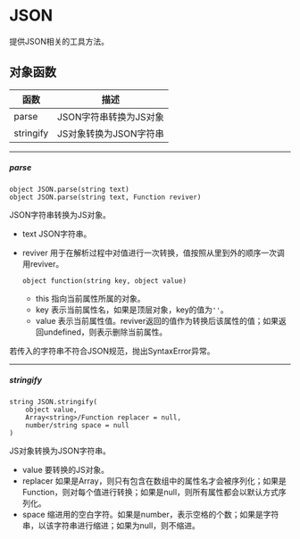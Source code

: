 # JSON

提供JSON相关的工具方法。

## 对象函数

| 函数 | 描述 |
|---|---|
| parse | JSON字符串转换为JS对象 |
| stringify | JS对象转换为JSON字符串 |

---

##### parse

```
object JSON.parse(string text)
object JSON.parse(string text, Function reviver)
```

JSON字符串转换为JS对象。

- text JSON字符串。
- reviver 用于在解析过程中对值进行一次转换，值按照从里到外的顺序一次调用reviver。

    ```
    object function(string key, object value)
    ```

    - this 指向当前属性所属的对象。
    - key 表示当前属性名，如果是顶层对象，key的值为`''`。
    - value 表示当前属性值。reviver返回的值作为转换后该属性的值；如果返回undefined，则表示删除当前属性。

若传入的字符串不符合JSON规范，抛出SyntaxError异常。

---

##### stringify

```
string JSON.stringify(
    object value,
    Array<string>/Function replacer = null,
    number/string space = null
)
```

JS对象转换为JSON字符串。

- value 要转换的JS对象。
- replacer 如果是Array，则只有包含在数组中的属性名才会被序列化；如果是Function，则对每个值进行转换；如果是null，则所有属性都会以默认方式序列化。
- space 缩进用的空白字符。如果是number，表示空格的个数；如果是字符串，以该字符串进行缩进；如果为null，则不缩进。